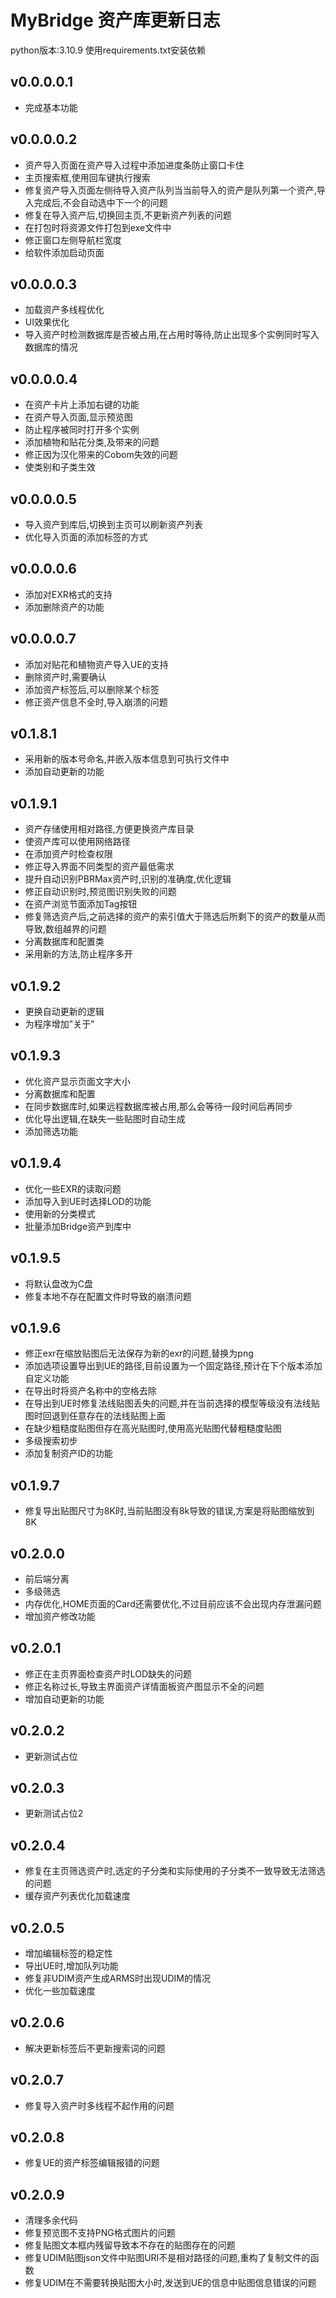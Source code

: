 # MyBridge 资产库更新日志
python版本:3.10.9
使用requirements.txt安装依赖
## v0.0.0.0.1
- 完成基本功能
## v0.0.0.0.2
- 资产导入页面在资产导入过程中添加进度条防止窗口卡住
- 主页搜索框,使用回车键执行搜索
- 修复资产导入页面左侧待导入资产队列当当前导入的资产是队列第一个资产,导入完成后,不会自动选中下一个的问题
- 修复在导入资产后,切换回主页,不更新资产列表的问题
- 在打包时将资源文件打包到exe文件中
- 修正窗口左侧导航栏宽度
- 给软件添加启动页面
## v0.0.0.0.3
- 加载资产多线程优化
- UI效果优化
- 导入资产时检测数据库是否被占用,在占用时等待,防止出现多个实例同时写入数据库的情况
## v0.0.0.0.4
- 在资产卡片上添加右键的功能
- 在资产导入页面,显示预览图
- 防止程序被同时打开多个实例
- 添加植物和贴花分类,及带来的问题
- 修正因为汉化带来的Cobom失效的问题
- 使类别和子类生效
## v0.0.0.0.5
- 导入资产到库后,切换到主页可以刷新资产列表
- 优化导入页面的添加标签的方式
## v0.0.0.0.6
- 添加对EXR格式的支持
- 添加删除资产的功能
## v0.0.0.0.7
- 添加对贴花和植物资产导入UE的支持
- 删除资产时,需要确认
- 添加资产标签后,可以删除某个标签
- 修正资产信息不全时,导入崩溃的问题
## v0.1.8.1
- 采用新的版本号命名,并嵌入版本信息到可执行文件中
- 添加自动更新的功能
## v0.1.9.1
- 资产存储使用相对路径,方便更换资产库目录
- 使资产库可以使用网络路径
- 在添加资产时检查权限
- 修正导入界面不同类型的资产最低需求
- 提升自动识别PBRMax资产时,识别的准确度,优化逻辑
- 修正自动识别时,预览图识别失败的问题
- 在资产浏览节面添加Tag按钮
- 修复筛选资产后,之前选择的资产的索引值大于筛选后所剩下的资产的数量从而导致,数组越界的问题
- 分离数据库和配置类
- 采用新的方法,防止程序多开
## v0.1.9.2
- 更换自动更新的逻辑
- 为程序增加"关于"
## v0.1.9.3
- 优化资产显示页面文字大小
- 分离数据库和配置
- 在同步数据库时,如果远程数据库被占用,那么会等待一段时间后再同步
- 优化导出逻辑,在缺失一些贴图时自动生成
- 添加筛选功能
## v0.1.9.4
- 优化一些EXR的读取问题
- 添加导入到UE时选择LOD的功能
- 使用新的分类模式
- 批量添加Bridge资产到库中
## v0.1.9.5
- 将默认盘改为C盘
- 修复本地不存在配置文件时导致的崩溃问题
## v0.1.9.6
- 修正exr在缩放贴图后无法保存为新的exr的问题,替换为png
- 添加选项设置导出到UE的路径,目前设置为一个固定路径,预计在下个版本添加自定义功能
- 在导出时将资产名称中的空格去除
- 在导出到UE时修复法线贴图丢失的问题,并在当前选择的模型等级没有法线贴图时回退到任意存在的法线贴图上面
- 在缺少粗糙度贴图但存在高光贴图时,使用高光贴图代替粗糙度贴图
- 多级搜索初步
- 添加复制资产ID的功能
## v0.1.9.7
- 修复导出贴图尺寸为8K时,当前贴图没有8k导致的错误,方案是将贴图缩放到8K
## v0.2.0.0
- 前后端分离
- 多级筛选
- 内存优化,HOME页面的Card还需要优化,不过目前应该不会出现内存泄漏问题
- 增加资产修改功能
## v0.2.0.1
- 修正在主页界面检查资产时LOD缺失的问题
- 修正名称过长,导致主界面资产详情面板资产图显示不全的问题
- 增加自动更新的功能
## v0.2.0.2
- 更新测试占位
## v0.2.0.3
- 更新测试占位2
## v0.2.0.4
- 修复在主页筛选资产时,选定的子分类和实际使用的子分类不一致导致无法筛选的问题
- 缓存资产列表优化加载速度
## v0.2.0.5
- 增加编辑标签的稳定性
- 导出UE时,增加队列功能
- 修复非UDIM资产生成ARMS时出现UDIM的情况
- 优化一些加载速度
## v0.2.0.6
- 解决更新标签后不更新搜索词的问题
## v0.2.0.7
- 修复导入资产时多线程不起作用的问题
## v0.2.0.8
- 修复UE的资产标签编辑报错的问题
## v0.2.0.9
- 清理多余代码
- 修复预览图不支持PNG格式图片的问题
- 修复贴图文本框内残留导致本不存在的贴图存在的问题
- 修复UDIM贴图json文件中贴图URI不是相对路径的问题,重构了复制文件的函数
- 修复UDIM在不需要转换贴图大小时,发送到UE的信息中贴图信息错误的问题